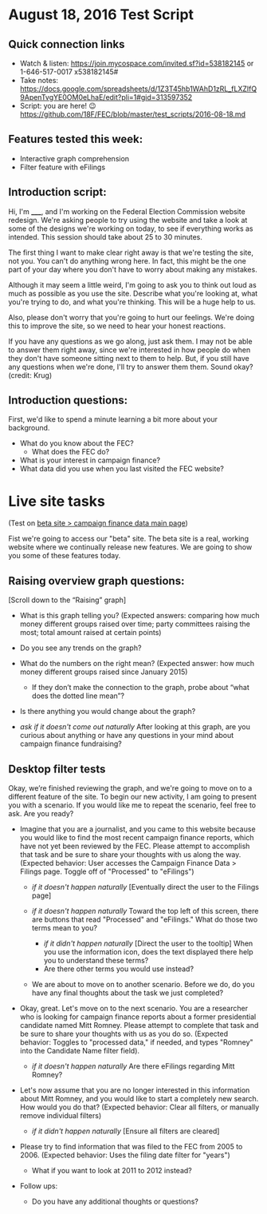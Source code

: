 # August 18, 2016 Test Script

## Quick connection links

- Watch & listen: <https://join.mycospace.com/invited.sf?id=538182145> or 1-646-517-0017  x538182145#
- Take notes: <https://docs.google.com/spreadsheets/d/1Z3T45hb1WAhD1zRL_fLXZlfQ9ApenTvgYE0OM0eLhaE/edit?pli=1#gid=313597352>
- Script: you are here! :wink: <https://github.com/18F/FEC/blob/master/test_scripts/2016-08-18.md>

## Features tested this week:

- Interactive graph comprehension
- Filter feature with eFilings

## Introduction script:

Hi, I'm **___**, and I'm working on the Federal Election Commission website redesign. We're asking people to try using the website and take a look at some of the designs we're working on today, to see if everything works as intended. This session should take about 25 to 30 minutes.

The first thing I want to make clear right away is that we're testing the site, not you. You can't do anything wrong here. In fact, this might  be the one part of your day where you don't have to worry about making any mistakes.

Although it may seem a little weird, I'm going to ask you to think out loud as much as possible as you use the site. Describe what you're looking at, what you're trying to do, and what you're thinking. This will be a huge help to us.

Also, please don't worry that you're going to hurt our feelings. We're doing this to improve the site, so we need to hear your honest reactions.

If you have any questions as we go along, just ask them. I may not be able to answer them right away, since we're interested in how people do when they don't have someone sitting next to them to help. But, if you still have any questions when we're done, I'll try to answer them them. Sound okay? (credit: Krug)

## Introduction questions:
First, we'd like to spend a minute learning a bit more about your background.

- What do you know about the FEC?
	- What does the FEC do?
- What is your interest in campaign finance?
- What data did you use when you last visited the FEC website?

# Live site tasks
(Test on [beta site > campaign finance data main page](https://beta.fec.gov/data/))

Fist we're going to access our "beta" site. The beta site is a real, working website where we continually release new features. We are going to show you some of these features today.

## Raising overview graph questions:
[Scroll down to the “Raising” graph]

- What is this graph telling you? (Expected answers: comparing how much money different groups raised over time; party committees raising the most; total amount raised at certain points)

- Do you see any trends on the graph?

- What do the numbers on the right mean? (Expected answer: how much money different groups raised since January 2015)
	- If they don’t make the connection to the graph, probe about “what does the dotted line mean”?

- Is there anything you would change about the graph?

- _ask if it doesn't come out naturally_ After looking at this graph, are you curious about anything or have any questions in your mind about campaign finance fundraising?

## Desktop filter tests

Okay, we’re finished reviewing the graph, and we're going to move on to a different feature of the site. To begin our new activity, I am going to present you with a scenario. If you would like me to repeat the scenario, feel free to ask. Are you ready?

- Imagine that you are a journalist, and you came to this website because you would like to find the most recent campaign finance reports, which have not yet been reviewed by the FEC. Please attempt to accomplish that task and be sure to share your thoughts with us along the way. (Expected behavior: User accesses the Campaign Finance Data > Filings page. Toggle off of "Processed" to "eFilings")
	- _if it doesn't happen naturally_ [Eventually direct the user to the Filings page]

	- _if it doesn't happen naturally_ Toward the top left of this screen, there are buttons that read "Processed" and "eFilings." What do those two terms mean to you?
		- _if it didn't happen naturally_ [Direct the user to the tooltip] When you use the information icon, does the text displayed there help you to understand these terms?
		- Are there other terms you would use instead?

	- We are about to move on to another scenario. Before we do, do you have any final thoughts about the task we just completed?

- Okay, great. Let's move on to the next scenario. You are a researcher who is looking for campaign finance reports about a former presidential candidate named Mitt Romney. Please attempt to complete that task and be sure to share your thoughts with us as you do so. (Expected behavior: Toggles to "processed data," if needed, and types "Romney" into the Candidate Name filter field).
	- _if it doesn't happen naturally_ Are there eFilings regarding Mitt Romney?

- Let's now assume that you are no longer interested in this information about Mitt Romney, and you would like to start a completely new search. How would you do that? (Expected behavior: Clear all filters, or manually remove individual filters)
	- _if it didn't happen naturally_ [Ensure all filters are cleared]

- Please try to find information that was filed to the FEC from 2005 to 2006. (Expected behavior: Uses the filing date filter for "years")
	- What if you want to look at 2011 to 2012 instead?

- Follow ups:
	- Do you have any additional thoughts or questions?
